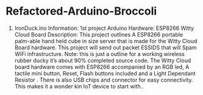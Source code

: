 # Refactored-Arduino-Broccoli

1. IronDuck.ino
Information: 1st project Arduino 
Hardware: ESP8266 Witty Cloud Board
Description: 
This project outlines A ESP8266 portable palm-able hand held cube in size server that is made for the  Witty Cloud Board hardware. This project will send out packet ESSIDS that will Spam WiFi infrastructure. Note: this is just a outline for a working wireless rubber ducky it’s about 90% completed source code. The Witty Cloud board hardware comes with ESP8266 accompanied by an RGB led, A tactile mini button, Reset, Flash buttons included and a Light Dependant Resistor . There is also USB chips and connector for easy connectivity. This makes it a wonder kin IoT device to start with.. 
